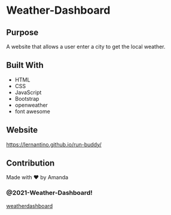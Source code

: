 # Weather-Dashboard


## Purpose
A website that allows a user enter a city to get the local weather.

## Built With
* HTML
* CSS
* JavaScript
* Bootstrap
* openweather
* font awesome

## Website
https://lernantino.github.io/run-buddy/

## Contribution
Made with ❤️ by Amanda

### @2021-Weather-Dashboard!
[weatherdashboard](https://user-images.githubusercontent.com/73262787/116028644-cfc0ae00-a614-11eb-9a72-7deae29ef0bf.png)
